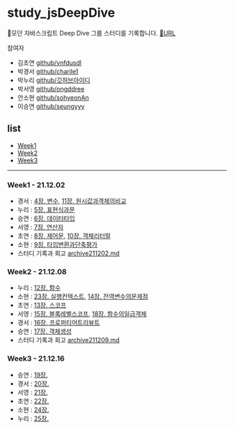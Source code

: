 # study_jsDeepDive

🦎모던 자바스크립트 Deep Dive 그룹 스터디를 기록합니다. [🔗URL](https://nurimeansworld.github.io/study_jsDeepDive/)

참여자

- 김초연 [github/vnfdusdl](https://github.com/vnfdusdl)
- 박경서 [github/charile1](깃허브주소)
- 박누리 [github/깃허브아이디](깃허브주소)
- 박서영 [github/ongddree](깃허브주소)
- 안소현 [github/sohyeonAn](https://github.com/sohyeonAn)
- 이승연 [github/seungyyy](깃허브주소)

## list

- [Week1](#week1)
- [Week2](#week2)
- [Week3](#week3)

---

### <span id="week1">Week1 - 21.12.02</span>

- 경서 : [4장. 변수](), [11장. 원시값과객체의비교]()
- 누리 : [5장. 표현식과문](https://github.com/nurimeansworld/study_jsDeepDive/blob/main/Week1/005_표현식과문)
- 승연 : [6장. 데이터타입]()
- 서영 : [7장. 연산자]()
- 초연 : [8장. 제어문](https://github.com/vnfdusdl/Study_JSDeepdive/blob/main/08%EC%A0%9C%EC%96%B4%EB%AC%B8.md), [10장. 객체리터럴](https://github.com/vnfdusdl/Study_JSDeepdive/blob/main/10%EA%B0%9D%EC%B2%B4%20%EB%A6%AC%ED%84%B0%EB%9F%B4.md)
- 소현 : [9장. 타입변환과단축평가]()
- 스터디 기록과 회고 [archive211202.md](https://github.com/nurimeansworld/study_jsDeepDive/blob/main/Week1/archive211202.md)

### <span id="week2">Week2 - 21.12.08</span>

- 누리 : [12장. 함수](https://github.com/nurimeansworld/study_jsDeepDive/blob/main/Week2/012_함수.md)
- 소현 : [23장. 실행컨텍스트](), [14장. 전역변수의문제점]()
- 초연 : [13장. 스코프](https://github.com/vnfdusdl/Study_JSDeepdive/blob/main/13%EC%8A%A4%EC%BD%94%ED%94%84.md)
- 서영 : [15장. 블록레벨스코프](), [18장. 함수의일급객체]()
- 경서 : [16장. 프로퍼티어트리뷰트]()
- 승연 : [17장. 객체생성]()
- 스터디 기록과 회고 [archive211209.md](https://github.com/nurimeansworld/study_jsDeepDive/blob/main/Week2/archive211209.md)

### <span id="week3">Week3 - 21.12.16</span>

- 승연 : [19장. ]()
- 경서 : [20장. ]()
- 서영 : [21장. ]()
- 초연 : [22장. ]()
- 소현 : [24장. ]()
- 누리 : [25장. ]()
